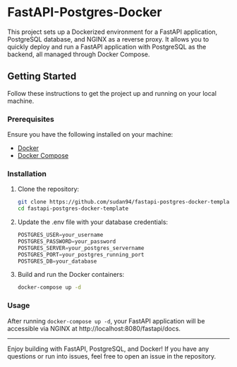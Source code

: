 # FastAPI-Postgres-Docker

This project sets up a Dockerized environment for a FastAPI application, PostgreSQL database, and NGINX as a reverse proxy. It allows you to quickly deploy and run a FastAPI application with PostgreSQL as the backend, all managed through Docker Compose.

## Getting Started

Follow these instructions to get the project up and running on your local machine.

### Prerequisites

Ensure you have the following installed on your machine:

- [Docker](https://docs.docker.com/get-docker/)
- [Docker Compose](https://docs.docker.com/compose/install/)

### Installation

1. Clone the repository:

   ```bash
   git clone https://github.com/sudan94/fastapi-postgres-docker-template.git
   cd fastapi-postgres-docker-template
    ```
2. Update the .env file with your database credentials:
    ```js
    POSTGRES_USER=your_username
    POSTGRES_PASSWORD=your_password
    POSTGRES_SERVER=your_postgres_servername
    POSTGRES_PORT=your_postgres_running_port
    POSTGRES_DB=your_database
    ```
3. Build and run the Docker containers:

    ```bash
    docker-compose up -d
    ```

### Usage
After running ```docker-compose up -d```, your FastAPI application will be accessible via NGINX at http://localhost:8080/fastapi/docs.

---
Enjoy building with FastAPI, PostgreSQL, and Docker! If you have any questions or run into issues, feel free to open an issue in the repository.

